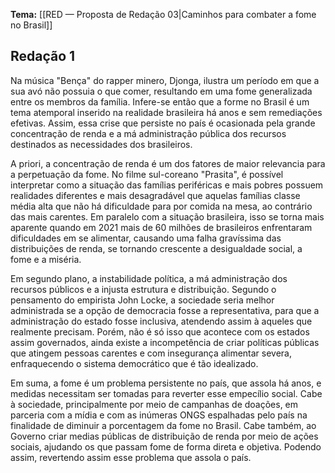 

**Tema:** [[RED — Proposta de Redação 03|Caminhos para combater a fome no Brasil]]

## Redação 1

Na música "Bença" do rapper minero, Djonga, ilustra um período em que a sua avó não possuia o que comer, resultando em uma fome generalizada entre os membros da família. Infere-se então que a forme no Brasil é um tema atemporal inserido na realidade brasileira há anos e sem remediações efetivas. Assim, essa crise que persiste no país é ocasionada pela grande concentração de renda e a má administração pública dos recursos destinados as necessidades dos brasileiros.

A priori, a concentração de renda é um dos fatores de maior relevancia para a perpetuação da fome. No filme sul-coreano "Prasita", é possível interpretar como a situação das famílias periféricas e mais pobres possuem realidades diferentes e mais desagradável que aquelas famílias classe média alta que não há dificuldade para por comida na mesa, ao contrário das mais carentes. Em paralelo com a situação brasileira, isso se torna mais aparente quando em 2021 mais de 60 milhões de brasileiros enfrentaram dificuldades em se alimentar, causando uma falha gravíssima das distribuições de renda, se tornando crescente a desigualdade social, a fome e a miséria.

Em segundo plano, a instabilidade política, a má administração dos recursos públicos e a injusta estrutura e distribuição. Segundo o pensamento do empirista John Locke, a sociedade seria melhor administrada se a opção de democracia fosse a representativa, para que a administração do estado fosse inclusiva, atendendo assim à aqueles que realmente precisam. Porém, não é só isso que acontece com os estados assim governados, ainda existe a incompetência de criar políticas públicas que atingem pessoas carentes e com insegurança alimentar severa, enfraquecendo o sistema democrático que é tão idealizado.

Em suma, a fome é um problema persistente no país, que assola há anos, e medidas necessitam ser tomadas para reverter esse empecílio social. Cabe à sociedade, principalmente por meio de campanhas de doações, em parceria com a mídia e com as inúmeras ONGS espalhadas pelo país na finalidade de diminuir a porcentagem da fome no Brasil. Cabe também, ao Governo criar medias públicas de distribuição de renda por meio de ações sociais, ajudando os que passam fome de forma direta e objetiva. Podendo assim, revertendo assim esse problema que assola o país.
